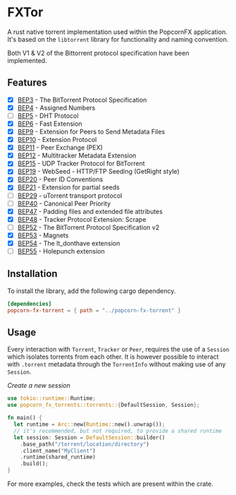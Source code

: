 # FXTor

A rust native torrent implementation used within the PopcornFX application.
It's based on the `libtorrent` library for functionality and naming convention.

Both V1 & V2 of the Bittorrent protocol specification have been implemented.

## Features

- [x] [BEP3](https://www.bittorrent.org/beps/bep_0003.html) - The BitTorrent Protocol Specification
- [x] [BEP4](https://www.bittorrent.org/beps/bep_0004.html) - Assigned Numbers
- [ ] [BEP5](https://www.bittorrent.org/beps/bep_0005.html) - DHT Protocol
- [x] [BEP6](https://www.bittorrent.org/beps/bep_0006.html) - Fast Extension
- [x] [BEP9](https://www.bittorrent.org/beps/bep_0009.html) - Extension for Peers to Send Metadata Files
- [x] [BEP10](https://www.bittorrent.org/beps/bep_0010.html) - Extension Protocol
- [x] [BEP11](https://www.bittorrent.org/beps/bep_0011.html) - Peer Exchange (PEX)
- [x] [BEP12](https://www.bittorrent.org/beps/bep_0012.html) - Multitracker Metadata Extension
- [x] [BEP15](https://www.bittorrent.org/beps/bep_0015.html) - UDP Tracker Protocol for BitTorrent
- [x] [BEP19](https://www.bittorrent.org/beps/bep_0019.html) - WebSeed - HTTP/FTP Seeding (GetRight style)
- [x] [BEP20](https://www.bittorrent.org/beps/bep_0020.html) - Peer ID Conventions
- [x] [BEP21](https://www.bittorrent.org/beps/bep_0021.html) - Extension for partial seeds
- [ ] [BEP29](https://www.bittorrent.org/beps/bep_0029.html) - uTorrent transport protocol
- [ ] [BEP40](https://www.bittorrent.org/beps/bep_0040.html) - Canonical Peer Priority
- [x] [BEP47](https://www.bittorrent.org/beps/bep_0047.html) - Padding files and extended file attributes
- [x] [BEP48](https://www.bittorrent.org/beps/bep_0048.html) - Tracker Protocol Extension: Scrape
- [ ] [BEP52](https://www.bittorrent.org/beps/bep_0052.html) - The BitTorrent Protocol Specification v2
- [x] [BEP53](https://www.bittorrent.org/beps/bep_0053.html) - Magnets
- [x] [BEP54](https://www.bittorrent.org/beps/bep_0054.html) - The lt_donthave extension
- [ ] [BEP55](https://www.bittorrent.org/beps/bep_0055.html) - Holepunch extension

## Installation

To install the library, add the following cargo dependency.

```toml
[dependencies]
popcorn-fx-torrent = { path = "../popcorn-fx-torrent" }
```

## Usage

Every interaction with `Torrent`, `Tracker` or `Peer`, requires the use of a `Session` which isolates torrents from each other.
It is however possible to interact with `.torrent` metadata through the `TorrentInfo` without making use of any `Session`.

_Create a new session_
```rust
use tokio::runtime::Runtime;
use popcorn_fx_torrents::torrents::{DefaultSession, Session};

fn main() {
  let runtime = Arc::new(Runtime::new().unwrap());
  // it's recommended, but not required, to provide a shared runtime
  let session: Session = DefaultSession::builder()
    .base_path("/torrent/location/directory")
    .client_name("MyClient")
    .runtime(shared_runtime)
    .build();
}
```

For more examples, check the tests which are present within the crate.